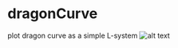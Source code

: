 # dragonCurve
plot dragon curve as a simple L-system
![alt text](https://github.com/dimaZloy/dragonCurve/dragoncurve.png)
